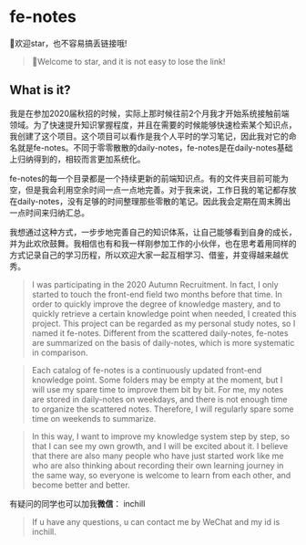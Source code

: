 # fe-notes

👏欢迎star，也不容易搞丢链接哦!

> 👏Welcome to star, and it is not easy to lose the link!

## What is it?

我是在参加2020届秋招的时候，实际上那时候往前2个月我才开始系统接触前端领域。为了快速提升知识掌握程度，并且在需要的时候能够快速检索某个知识点，我创建了这个项目。这个项目可以看作是我个人平时的学习笔记，因此我对它的命名就是fe-notes。不同于零零散散的daily-notes，fe-notes是在daily-notes基础上归纳得到的，相较而言更加系统化。

fe-notes的每一个目录都是一个持续更新的前端知识点。有的文件夹目前可能为空，但是我会利用空余时间一点一点地完善。对于我来说，工作日我的笔记都存放在daily-notes，没有足够的时间整理那些零散的笔记。因此我会定期在周末腾出一点时间来归纳汇总。

我想通过这种方式，一步步地完善自己的知识体系，让自己能够看到自身的成长，并为此欢欣鼓舞。我相信也有和我一样刚参加工作的小伙伴，也在思考着用同样的方式记录自己的学习历程，所以欢迎大家一起互相学习、借鉴，并变得越来越优秀。

> I was participating in the 2020 Autumn Recruitment. In fact, I only started to touch the front-end field two months before that time. In order to quickly improve the degree of knowledge mastery, and to quickly retrieve a certain knowledge point when needed, I created this project. This project can be regarded as my personal study notes, so I named it fe-notes. Different from the scattered daily-notes, fe-notes are summarized on the basis of daily-notes, which is more systematic in comparison.

> Each catalog of fe-notes is a continuously updated front-end knowledge point. Some folders may be empty at the moment, but I will use my spare time to improve them bit by bit. For me, my notes are stored in daily-notes on weekdays, and there is not enough time to organize the scattered notes. Therefore, I will regularly spare some time on weekends to summarize.

> In this way, I want to improve my knowledge system step by step, so that I can see my own growth, and I will be excited about it. I believe that there are also many people who have just started work like me who are also thinking about recording their own learning journey in the same way, so everyone is welcome to learn from each other, and become better and better.

有疑问的同学也可以加我**微信**： inchill

> If u have any questions, u can contact me by WeChat and my id is inchill.

